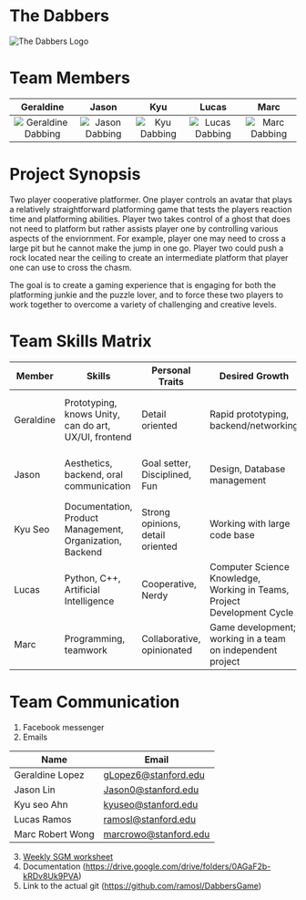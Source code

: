# The Dabbers

![The Dabbers Logo](https://github.com/StanfordCS194/Team-19/blob/master/team_images/TheDabbers.PNG "Pure Swag")

# Team Members

| Geraldine | Jason | Kyu | Lucas | Marc |
| :-------: |:-------:| :-------: | :-------: | :-------: |
| ![Geraldine Dabbing](https://github.com/StanfordCS194/Team-19/blob/master/team_images/geraldine.jpeg "Geraldine Lopez") | ![Jason Dabbing](https://github.com/StanfordCS194/Team-19/blob/master/team_images/jason.jpeg "Jason Lin") | ![Kyu Dabbing](https://github.com/StanfordCS194/Team-19/blob/master/team_images/kyu.jpeg "Kyu Seo Ahn") | ![Lucas Dabbing](https://github.com/StanfordCS194/Team-19/blob/master/team_images/lucas.jpeg "Lucas Ramos") | ![Marc Dabbing](https://github.com/StanfordCS194/Team-19/blob/master/team_images/marc.jpeg "Marc Robert Wong") |

 
# Project Synopsis
Two player cooperative platformer. One player controls an avatar that plays a relatively straightforward platforming game that tests the players reaction time and platforming abilities. Player two takes control of a ghost that does not need to platform but rather assists player one by controlling various aspects of the enviornment. For example, player one may need to cross a large pit but he cannot make the jump in one go. Player two could push a rock located near the ceiling to create an intermediate platform that player one can use to cross the chasm.

The goal is to create a gaming experience that is engaging for both the platforming junkie and the puzzle lover, and to force these two players to work together to overcome a variety of challenging and creative levels.

# Team Skills Matrix
Member | Skills | Personal Traits | Desired Growth | Weaknesses
--- | --- | --- | --- | ---
Geraldine | Prototyping, knows Unity, can do art, UX/UI, frontend | Detail oriented | Rapid prototyping, backend/networking | Works better during daytime (Not awake after midnight)
Jason | Aesthetics, backend, oral communication | Goal setter, Disciplined, Fun | Design, Database management | Design, Graphics, Frontend development
Kyu Seo | Documentation, Product Management, Organization, Backend | Strong opinions, detail oriented | Working with large code base | Frontend
Lucas | Python, C++, Artificial Intelligence | Cooperative, Nerdy | Computer Science Knowledge, Working in Teams, Project Development Cycle | Procrastinator, Ticklish
Marc | Programming, teamwork | Collaborative, opinionated | Game development; working in a team on independent project | Sometimes lacking focus / discipline

# Team Communication
1. Facebook messenger
2. Emails

Name | Email
--- | ---
Geraldine Lopez | gLopez6@stanford.edu
Jason Lin | Jason0@stanford.edu
Kyu seo Ahn | kyuseo@stanford.edu
Lucas Ramos | ramosl@stanford.edu
Marc Robert Wong | marcrowo@stanford.edu

3. [Weekly SGM worksheet](https://docs.google.com/forms/d/1XEEr1nE7eb5THXTRltcNZAVRRY7J3NAFm7n1vUp7O1E/edit?usp=sharing)
4. Documentation (https://drive.google.com/drive/folders/0AGaF2b-kRDv8Uk9PVA)
5. Link to the actual git (https://github.com/ramosl/DabbersGame)
